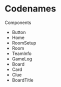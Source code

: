 # Codenames

Components
- Button
- Home
- RoomSetup
- Room
- TeamInfo
- GameLog
- Board
- Card
- Clue
- BoardTitle
